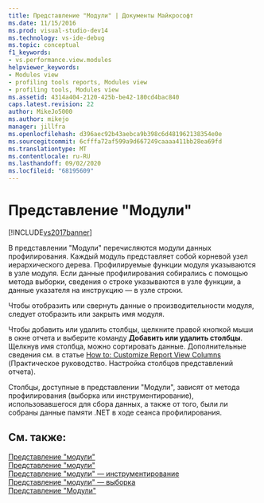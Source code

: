 ```yaml
---
title: Представление "Модули" | Документы Майкрософт
ms.date: 11/15/2016
ms.prod: visual-studio-dev14
ms.technology: vs-ide-debug
ms.topic: conceptual
f1_keywords:
- vs.performance.view.modules
helpviewer_keywords:
- Modules view
- profiling tools reports, Modules view
- profiling tools, Modules view
ms.assetid: 4314a404-2120-425b-be42-180cd4bac840
caps.latest.revision: 22
author: MikeJo5000
ms.author: mikejo
manager: jillfra
ms.openlocfilehash: d396aec92b43aebca9b398c6d481962138354e0e
ms.sourcegitcommit: 6cfffa72af599a9d667249caaaa411bb28ea69fd
ms.translationtype: MT
ms.contentlocale: ru-RU
ms.lasthandoff: 09/02/2020
ms.locfileid: "68195609"
---
```

# <a name="modules-view"></a>Представление "Модули"
[!INCLUDE[vs2017banner](../includes/vs2017banner.md)]

В представлении "Модули" перечисляются модули данных профилирования. Каждый модуль представляет собой корневой узел иерархического дерева. Профилируемые функции модуля указываются в узле модуля. Если данные профилирования собирались с помощью метода выборки, сведения о строке указываются в узле функции, а данные указателя на инструкцию — в узле строки.  
  
 Чтобы отобразить или свернуть данные о производительности модуля, следует отобразить или закрыть имя модуля.  
  
 Чтобы добавить или удалить столбцы, щелкните правой кнопкой мыши в окне отчета и выберите команду **Добавить или удалить столбцы**. Щелкнув имя столбца, можно сортировать данные. Дополнительные сведения см. в статье [How to: Customize Report View Columns](../profiling/how-to-customize-report-view-columns.md) (Практическое руководство. Настройка столбцов представлений отчета).  
  
 Столбцы, доступные в представлении "Модули", зависят от метода профилирования (выборка или инструментирование), использовавшегося для сбора данных, а также от того, были ли собраны данные памяти .NET в ходе сеанса профилирования.  
  
## <a name="see-also"></a>См. также:  
 [Представление "модули"](../profiling/modules-view-sampling-data.md)   
 [Представление "модули"](../profiling/modules-view-instrumentation-data.md)   
 [Представление "модули" — инструментирование](../profiling/modules-view-dotnet-memory-instrumentation-data.md)   
 [Представление "модули" — выборка](../profiling/modules-view-dotnet-memory-sampling-data.md)   
 [Представление "Модули"](../profiling/modules-view-contention-data.md)
